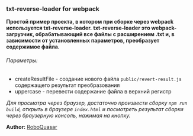 ### txt-reverse-loader for webpack

**Простой пример проекта, в котором при сборке через webpack используется txt-reverse-loader.**
**txt-reverse-loader это webpack-загрузчик, обрабатывающий все файлы с расширением .txt и,
в зависимости от установленных параметров, преобразует содержимое файла.**
###### Параметры:

* createResultFile - создание нового файла `public/revert-result.js` содержащего результат преобразования
* uppercase - перевести содержание файла в верхний регистр

*Для просмотра через браузер, достаточно произвести сборку `npm run build`, открыть в браузере `index.html` и
посмотреть результат сборки через браузерную консоль, нажимая на кнопку.*

**Author:** [RoboQuasar](https://github.com/RoboQuasar)

